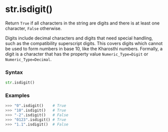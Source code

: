 # str.isdigit()

Return `True` if all characters in the string are digits and there is at least one character, `False` otherwise.

Digits include decimal characters and digits that need special handling, such as the compatibility superscript digits. This covers digits which cannot be used to form numbers in base 10, like the Kharosthi numbers. Formally, a digit is a character that has the property value `Numeric_Type=Digit` or `Numeric_Type=Decimal`.

### Syntax

```python
str.isdigit()
```

### Examples

```python
>>> "0".isdigit()    # True
>>> "10".isdigit()   # True
>>> "-2".isdigit()   # False
>>> "0123".isdigit() # True
>>> "1.1".isdigit()  # False
```
